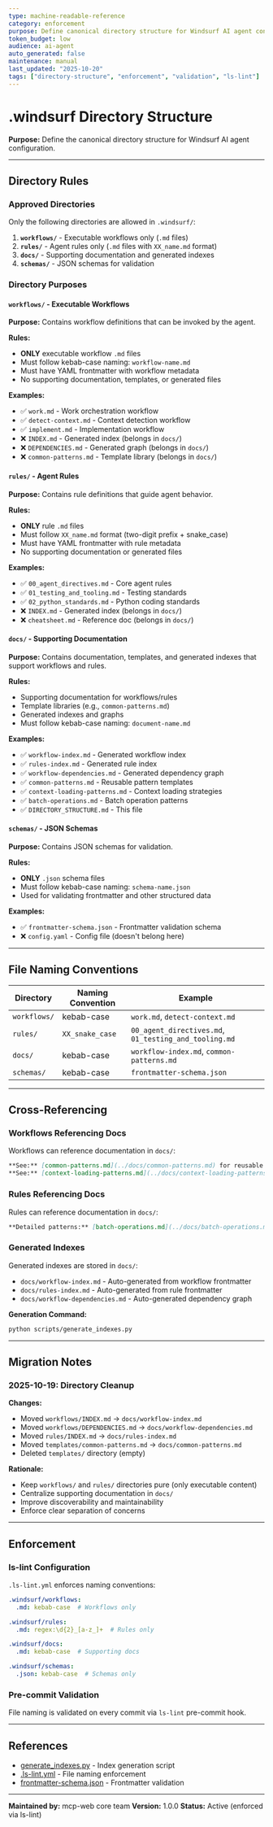 ```yaml
---
type: machine-readable-reference
category: enforcement
purpose: Define canonical directory structure for Windsurf AI agent configuration
token_budget: low
audience: ai-agent
auto_generated: false
maintenance: manual
last_updated: "2025-10-20"
tags: ["directory-structure", "enforcement", "validation", "ls-lint"]
---
```


# .windsurf Directory Structure

**Purpose:** Define the canonical directory structure for Windsurf AI agent configuration.

---

## Directory Rules

### Approved Directories

Only the following directories are allowed in `.windsurf/`:

1. **`workflows/`** - Executable workflows only (`.md` files)
2. **`rules/`** - Agent rules only (`.md` files with `XX_name.md` format)
3. **`docs/`** - Supporting documentation and generated indexes
4. **`schemas/`** - JSON schemas for validation

### Directory Purposes

#### `workflows/` - Executable Workflows

**Purpose:** Contains workflow definitions that can be invoked by the agent.

**Rules:**

- **ONLY** executable workflow `.md` files
- Must follow kebab-case naming: `workflow-name.md`
- Must have YAML frontmatter with workflow metadata
- No supporting documentation, templates, or generated files

**Examples:**

- ✅ `work.md` - Work orchestration workflow
- ✅ `detect-context.md` - Context detection workflow
- ✅ `implement.md` - Implementation workflow
- ❌ `INDEX.md` - Generated index (belongs in `docs/`)
- ❌ `DEPENDENCIES.md` - Generated graph (belongs in `docs/`)
- ❌ `common-patterns.md` - Template library (belongs in `docs/`)

#### `rules/` - Agent Rules

**Purpose:** Contains rule definitions that guide agent behavior.

**Rules:**

- **ONLY** rule `.md` files
- Must follow `XX_name.md` format (two-digit prefix + snake_case)
- Must have YAML frontmatter with rule metadata
- No supporting documentation or generated files

**Examples:**

- ✅ `00_agent_directives.md` - Core agent rules
- ✅ `01_testing_and_tooling.md` - Testing standards
- ✅ `02_python_standards.md` - Python coding standards
- ❌ `INDEX.md` - Generated index (belongs in `docs/`)
- ❌ `cheatsheet.md` - Reference doc (belongs in `docs/`)

#### `docs/` - Supporting Documentation

**Purpose:** Contains documentation, templates, and generated indexes that support workflows and rules.

**Rules:**

- Supporting documentation for workflows/rules
- Template libraries (e.g., `common-patterns.md`)
- Generated indexes and graphs
- Must follow kebab-case naming: `document-name.md`

**Examples:**

- ✅ `workflow-index.md` - Generated workflow index
- ✅ `rules-index.md` - Generated rule index
- ✅ `workflow-dependencies.md` - Generated dependency graph
- ✅ `common-patterns.md` - Reusable pattern templates
- ✅ `context-loading-patterns.md` - Context loading strategies
- ✅ `batch-operations.md` - Batch operation patterns
- ✅ `DIRECTORY_STRUCTURE.md` - This file

#### `schemas/` - JSON Schemas

**Purpose:** Contains JSON schemas for validation.

**Rules:**

- **ONLY** `.json` schema files
- Must follow kebab-case naming: `schema-name.json`
- Used for validating frontmatter and other structured data

**Examples:**

- ✅ `frontmatter-schema.json` - Frontmatter validation schema
- ❌ `config.yaml` - Config file (doesn't belong here)

---

## File Naming Conventions

| Directory | Naming Convention | Example |
|-----------|-------------------|---------|
| `workflows/` | kebab-case | `work.md`, `detect-context.md` |
| `rules/` | `XX_snake_case` | `00_agent_directives.md`, `01_testing_and_tooling.md` |
| `docs/` | kebab-case | `workflow-index.md`, `common-patterns.md` |
| `schemas/` | kebab-case | `frontmatter-schema.json` |

---

## Cross-Referencing

### Workflows Referencing Docs

Workflows can reference documentation in `docs/`:

```markdown
**See:** [common-patterns.md](../docs/common-patterns.md) for reusable patterns
**See:** [context-loading-patterns.md](../docs/context-loading-patterns.md) for loading strategies
```

### Rules Referencing Docs

Rules can reference documentation in `docs/`:

```markdown
**Detailed patterns:** [batch-operations.md](../docs/batch-operations.md)
```

### Generated Indexes

Generated indexes are stored in `docs/`:

- `docs/workflow-index.md` - Auto-generated from workflow frontmatter
- `docs/rules-index.md` - Auto-generated from rule frontmatter
- `docs/workflow-dependencies.md` - Auto-generated dependency graph

**Generation Command:**

```bash
python scripts/generate_indexes.py
```

---

## Migration Notes

### 2025-10-19: Directory Cleanup

**Changes:**

- Moved `workflows/INDEX.md` → `docs/workflow-index.md`
- Moved `workflows/DEPENDENCIES.md` → `docs/workflow-dependencies.md`
- Moved `rules/INDEX.md` → `docs/rules-index.md`
- Moved `templates/common-patterns.md` → `docs/common-patterns.md`
- Deleted `templates/` directory (empty)

**Rationale:**

- Keep `workflows/` and `rules/` directories pure (only executable content)
- Centralize supporting documentation in `docs/`
- Improve discoverability and maintainability
- Enforce clear separation of concerns

---

## Enforcement

### ls-lint Configuration

`.ls-lint.yml` enforces naming conventions:

```yaml
.windsurf/workflows:
  .md: kebab-case  # Workflows only

.windsurf/rules:
  .md: regex:\d{2}_[a-z_]+  # Rules only

.windsurf/docs:
  .md: kebab-case  # Supporting docs

.windsurf/schemas:
  .json: kebab-case  # Schemas only
```

### Pre-commit Validation

File naming is validated on every commit via `ls-lint` pre-commit hook.

---

## References

- [generate_indexes.py](../../scripts/generate_indexes.py) - Index generation script
- [.ls-lint.yml](../../.ls-lint.yml) - File naming enforcement
- [frontmatter-schema.json](../schemas/frontmatter-schema.json) - Frontmatter validation

---

**Maintained by:** mcp-web core team
**Version:** 1.0.0
**Status:** Active (enforced via ls-lint)

